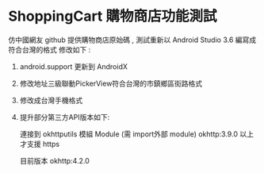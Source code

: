 # ShoppingCart  購物商店功能測試
仿中國網友 github 提供購物商店原始碼 , 測試重新以 Android Studio 3.6 編寫成符合台灣的格式
修改如下 :
1. android.support 更新到 AndroidX
2. 修改地址三級聯動PickerView符合台灣的市鎮鄉區街路格式
3. 修改成台灣手機格式
4. 提升部分第三方API版本如下:

   連接到 okhttputils 模組 Module (需 import外部 module) okhttp:3.9.0 以上才支援 https
   
   目前版本 okhttp:4.2.0
   
